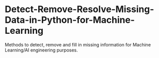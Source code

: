 # Detect-Remove-Resolve-Missing-Data-in-Python-for-Machine-Learning
Methods to detect, remove and fill in missing information for Machine Learning/AI engineering purposes.
